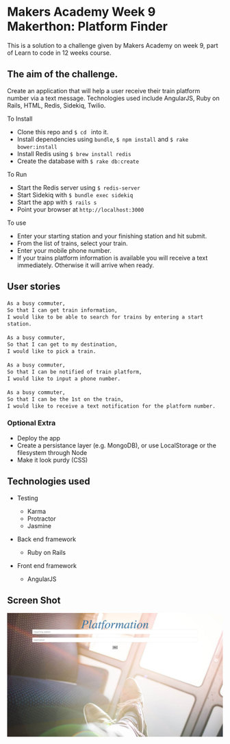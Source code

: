 Makers Academy Week 9 Makerthon:  Platform Finder
=================

This is a solution to a challenge given by Makers Academy on week 9, part of Learn to code in 12 weeks course.

The aim of the challenge.
-------------------------

Create an application that will help a user receive their train platform number via a text message. Technologies used include AngularJS, Ruby on Rails, HTML, Redis, Sidekiq, Twilio.

To Install

* Clone this repo and ```$ cd ``` into it.
* Install dependencies using ```bundle```, ```$ npm install``` and ```$ rake bower:install```
* Install Redis using ```$ brew install redis```
* Create the database with ```$ rake db:create```

To Run

* Start the Redis server using ```$ redis-server```
* Start Sidekiq with ```$ bundle exec sidekiq```
* Start the app with ```$ rails s```
* Point your browser at ```http://localhost:3000```

To use

* Enter your starting station and your finishing station and hit submit.
* From the list of trains, select your train.
* Enter your mobile phone number.
* If your trains platform information is available you will receive a text immediately. Otherwise it will arrive when ready.

User stories
------------
```
As a busy commuter,
So that I can get train information,
I would like to be able to search for trains by entering a start station.

As a busy commuter,
So that I can get to my destination,
I would like to pick a train.

As a busy commuter,
So that I can be notified of train platform,
I would like to input a phone number.

As a busy commuter,
So that I can be the 1st on the train,
I would like to receive a text notification for the platform number.

```

### Optional Extra

* Deploy the app
* Create a persistance layer (e.g. MongoDB), or use LocalStorage or the filesystem through Node
* Make it look purdy (CSS)


Technologies used
-----------------

  * Testing
    * Karma
    * Protractor
    * Jasmine


  * Back end framework
    * Ruby on Rails


  * Front end framework
    * AngularJS

Screen Shot
------------
![Alt text](/public/images/screenshot.png?raw=true)
